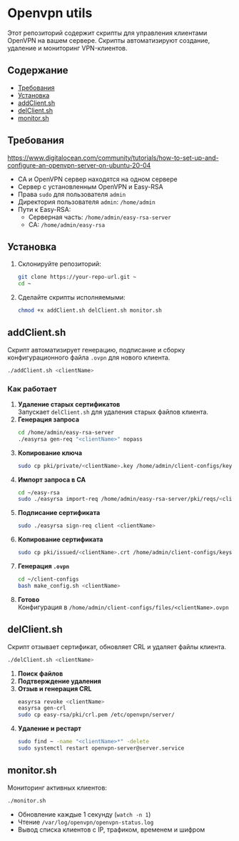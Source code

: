 # Openvpn utils

Этот репозиторий содержит скрипты для управления клиентами OpenVPN на вашем сервере. Скрипты автоматизируют создание, удаление и мониторинг VPN-клиентов.

## Содержание

- [Требования](#требования)  
- [Установка](#установка)  
- [addClient.sh](#addclientsh)  
- [delClient.sh](#delclientsh)  
- [monitor.sh](#monitorsh) 

## Требования

https://www.digitalocean.com/community/tutorials/how-to-set-up-and-configure-an-openvpn-server-on-ubuntu-20-04

- CA и OpenVPN сервер находятся на одном сервере
- Сервер с установленным OpenVPN и Easy-RSA  
- Права `sudo` для пользователя `admin`  
- Директория пользователя `admin`: `/home/admin`  
- Пути к Easy-RSA:  
  - Серверная часть: `/home/admin/easy-rsa-server`  
  - CA: `/home/admin/easy-rsa`  

## Установка

1. Склонируйте репозиторий:
   ```bash
   git clone https://your-repo-url.git ~
   cd ~
   ```
2. Сделайте скрипты исполняемыми:
   ```bash
   chmod +x addClient.sh delClient.sh monitor.sh
   ```

## addClient.sh

Скрипт автоматизирует генерацию, подписание и сборку конфигурационного файла `.ovpn` для нового клиента.

```bash
./addClient.sh <clientName>
```

### Как работает

1. **Удаление старых сертификатов**  
   Запускает `delClient.sh` для удаления старых файлов клиента.  
2. **Генерация запроса**  
   ```bash
   cd /home/admin/easy-rsa-server
   ./easyrsa gen-req "<clientName>" nopass
   ```
3. **Копирование ключа**  
   ```bash
   sudo cp pki/private/<clientName>.key /home/admin/client-configs/keys/
   ```
4. **Импорт запроса в CA**  
   ```bash
   cd ~/easy-rsa
   sudo ./easyrsa import-req /home/admin/easy-rsa-server/pki/reqs/<clientName>.req <clientName>
   ```
5. **Подписание сертификата**  
   ```bash
   sudo ./easyrsa sign-req client <clientName>
   ```
6. **Копирование сертификата**  
   ```bash
   sudo cp pki/issued/<clientName>.crt /home/admin/client-configs/keys/
   ```
7. **Генерация `.ovpn`**  
   ```bash
   cd ~/client-configs
   bash make_config.sh <clientName>
   ```
8. **Готово**  
   Конфигурация в `/home/admin/client-configs/files/<clientName>.ovpn`

## delClient.sh

Скрипт отзывает сертификат, обновляет CRL и удаляет файлы клиента.

```bash
./delClient.sh <clientName>
```

1. **Поиск файлов**  
2. **Подтверждение удаления**  
3. **Отзыв и генерация CRL**  
   ```bash
   easyrsa revoke <clientName>
   easyrsa gen-crl
   sudo cp easy-rsa/pki/crl.pem /etc/openvpn/server/
   ```
4. **Удаление и рестарт**  
   ```bash
   sudo find ~ -name "<clientName>*" -delete
   sudo systemctl restart openvpn-server@server.service
   ```

## monitor.sh

Мониторинг активных клиентов:

```bash
./monitor.sh
```

- Обновление каждые 1 секунду (`watch -n 1`)  
- Чтение `/var/log/openvpn/openvpn-status.log`  
- Вывод списка клиентов с IP, трафиком, временем и шифром  
